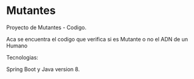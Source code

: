 # Mutantes
Proyecto de Mutantes - Codigo.


Aca se encuentra el codigo que verifica si es Mutante o no el ADN de un Humano


Tecnologias:

Spring Boot y Java version 8.
